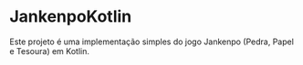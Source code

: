 # JankenpoKotlin
Este projeto é uma implementação simples do jogo Jankenpo (Pedra, Papel e Tesoura) em Kotlin.

